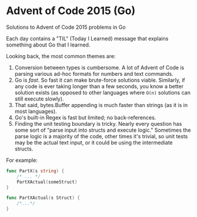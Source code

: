 # Advent of Code 2015 (Go)

Solutions to Advent of Code 2015 problems in Go

Each day contains a "TIL" (Today I Learned) message that explains something about Go that I learned.

Looking back, the most common themes are:

1. Conversion between types is cumbersome. A lot of Advent of Code is parsing various ad-hoc formats for numbers and text commands.
2. Go is *fast*. So fast it can make brute-force solutions viable. Similarly, if any code is ever taking longer than a few seconds, you know a better solution exists (as opposed to other languages where `O(n)` solutions can still execute slowly).
3. That said, bytes.Buffer appending is much faster than strings (as it is in most languages).
4. Go's built-in Regex is fast but limited; no back-references.
5. Finding the unit testing boundary is tricky. Nearly every question has some sort of "parse input into structs and execute logic." Sometimes the parse logic is a majority of the code, other times it's trivial, so unit tests may be the actual text input, or it could be using the intermediate structs.

For example:

```go
func PartX(s string) {
	/* ... */
	PartXActual(someStruct)
}

func PartXActual(s Struct) {
	/*...*/
}
```
